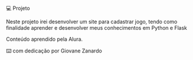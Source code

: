 💻 Projeto

Neste projeto irei desenvolver um site para cadastrar jogo, tendo como finalidade aprender e desenvolver meus conhecimentos em Python e Flask

Conteúdo aprendido pela Alura.

⌨️ com dedicação por Giovane Zanardo
